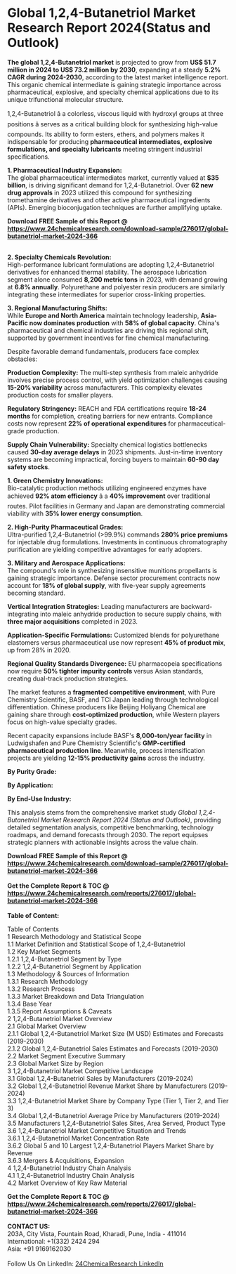 <h1>Global 1,2,4-Butanetriol Market Research Report 2024(Status and Outlook)</h1><p><strong>The global 1,2,4-Butanetriol market</strong> is projected to grow from <strong>US$ 51.7 million in 2024 to US$ 73.2 million by 2030</strong>, expanding at a steady <strong>5.2% CAGR during 2024-2030</strong>, according to the latest market intelligence report. This organic chemical intermediate is gaining strategic importance across pharmaceutical, explosive, and specialty chemical applications due to its unique trifunctional molecular structure.</p><p>1,2,4-Butanetriol â a colorless, viscous liquid with hydroxyl groups at three positions â serves as a critical building block for synthesizing high-value compounds. Its ability to form esters, ethers, and polymers makes it indispensable for producing <strong>pharmaceutical intermediates, explosive formulations, and specialty lubricants</strong> meeting stringent industrial specifications.</p><p><strong>1. Pharmaceutical Industry Expansion:</strong><br>
The global pharmaceutical intermediates market, currently valued at <strong>$35 billion</strong>, is driving significant demand for 1,2,4-Butanetriol. Over <strong>62 new drug approvals</strong> in 2023 utilized this compound for synthesizing tromethamine derivatives and other active pharmaceutical ingredients (APIs). Emerging bioconjugation techniques are further amplifying uptake.</p><div><b>Download FREE Sample of this Report @ 
            <a href="https://www.24chemicalresearch.com/download-sample/276017/global-butanetriol-market-2024-366">
            https://www.24chemicalresearch.com/download-sample/276017/global-butanetriol-market-2024-366</a></b></div><br><p><strong>2. Specialty Chemicals Revolution:</strong><br>
High-performance lubricant formulations are adopting 1,2,4-Butanetriol derivatives for enhanced thermal stability. The aerospace lubrication segment alone consumed <strong>8,200 metric tons</strong> in 2023, with demand growing at <strong>6.8% annually</strong>. Polyurethane and polyester resin producers are similarly integrating these intermediates for superior cross-linking properties.</p><p><strong>3. Regional Manufacturing Shifts:</strong><br>
While <strong>Europe and North America</strong> maintain technology leadership, <strong>Asia-Pacific now dominates production</strong> with <strong>58% of global capacity</strong>. China's pharmaceutical and chemical industries are driving this regional shift, supported by government incentives for fine chemical manufacturing.</p><p>Despite favorable demand fundamentals, producers face complex obstacles:</p><p><strong>Production Complexity:</strong> The multi-step synthesis from maleic anhydride involves precise process control, with yield optimization challenges causing <strong>15-20% variability</strong> across manufacturers. This complexity elevates production costs for smaller players.</p><p><strong>Regulatory Stringency:</strong> REACH and FDA certifications require <strong>18-24 months</strong> for completion, creating barriers for new entrants. Compliance costs now represent <strong>22% of operational expenditures</strong> for pharmaceutical-grade production.</p><p><strong>Supply Chain Vulnerability:</strong> Specialty chemical logistics bottlenecks caused <strong>30-day average delays</strong> in 2023 shipments. Just-in-time inventory systems are becoming impractical, forcing buyers to maintain <strong>60-90 day safety stocks</strong>.</p><p><strong>1. Green Chemistry Innovations:</strong><br>
Bio-catalytic production methods utilizing engineered enzymes have achieved <strong>92% atom efficiency</strong> â a <strong>40% improvement</strong> over traditional routes. Pilot facilities in Germany and Japan are demonstrating commercial viability with <strong>35% lower energy consumption</strong>.</p><p><strong>2. High-Purity Pharmaceutical Grades:</strong><br>
Ultra-purified 1,2,4-Butanetriol (&gt;99.9%) commands <strong>280% price premiums</strong> for injectable drug formulations. Investments in continuous chromatography purification are yielding competitive advantages for early adopters.</p><p><strong>3. Military and Aerospace Applications:</strong><br>
The compound's role in synthesizing insensitive munitions propellants is gaining strategic importance. Defense sector procurement contracts now account for <strong>18% of global supply</strong>, with five-year supply agreements becoming standard.</p><p><strong>Vertical Integration Strategies:</strong> Leading manufacturers are backward-integrating into maleic anhydride production to secure supply chains, with <strong>three major acquisitions</strong> completed in 2023.</p><p><strong>Application-Specific Formulations:</strong> Customized blends for polyurethane elastomers versus pharmaceutical use now represent <strong>45% of product mix</strong>, up from 28% in 2020.</p><p><strong>Regional Quality Standards Divergence:</strong> EU pharmacopeia specifications now require <strong>50% tighter impurity controls</strong> versus Asian standards, creating dual-track production strategies.</p><p>The market features a <strong>fragmented competitive environment</strong>, with Pure Chemistry Scientific, BASF, and TCI Japan leading through technological differentiation. Chinese producers like Beijing Holiyang Chemical are gaining share through <strong>cost-optimized production</strong>, while Western players focus on high-value specialty grades.</p><p>Recent capacity expansions include BASF's <strong>8,000-ton/year facility</strong> in Ludwigshafen and Pure Chemistry Scientific's <strong>GMP-certified pharmaceutical production line</strong>. Meanwhile, process intensification projects are yielding <strong>12-15% productivity gains</strong> across the industry.</p><p><strong>By Purity Grade:</strong></p><p><strong>By Application:</strong></p><p><strong>By End-Use Industry:</strong></p><p>This analysis stems from the comprehensive market study <em>Global 1,2,4-Butanetriol Market Research Report 2024 (Status and Outlook)</em>, providing detailed segmentation analysis, competitive benchmarking, technology roadmaps, and demand forecasts through 2030. The report equipses strategic planners with actionable insights across the value chain.</p><div><b>Download FREE Sample of this Report @ 
            <a href="https://www.24chemicalresearch.com/download-sample/276017/global-butanetriol-market-2024-366">
            https://www.24chemicalresearch.com/download-sample/276017/global-butanetriol-market-2024-366</a></b></div><br><div><b>Get the Complete Report & TOC @ 
            <a href="https://www.24chemicalresearch.com/reports/276017/global-butanetriol-market-2024-366">
            https://www.24chemicalresearch.com/reports/276017/global-butanetriol-market-2024-366</a></b></div><br>
            <b>Table of Content:</b><p>Table of Contents<br />
1 Research Methodology and Statistical Scope<br />
1.1 Market Definition and Statistical Scope of 1,2,4-Butanetriol<br />
1.2 Key Market Segments<br />
1.2.1 1,2,4-Butanetriol Segment by Type<br />
1.2.2 1,2,4-Butanetriol Segment by Application<br />
1.3 Methodology & Sources of Information<br />
1.3.1 Research Methodology<br />
1.3.2 Research Process<br />
1.3.3 Market Breakdown and Data Triangulation<br />
1.3.4 Base Year<br />
1.3.5 Report Assumptions & Caveats<br />
2 1,2,4-Butanetriol Market Overview<br />
2.1 Global Market Overview<br />
2.1.1 Global 1,2,4-Butanetriol Market Size (M USD) Estimates and Forecasts (2019-2030)<br />
2.1.2 Global 1,2,4-Butanetriol Sales Estimates and Forecasts (2019-2030)<br />
2.2 Market Segment Executive Summary<br />
2.3 Global Market Size by Region<br />
3 1,2,4-Butanetriol Market Competitive Landscape<br />
3.1 Global 1,2,4-Butanetriol Sales by Manufacturers (2019-2024)<br />
3.2 Global 1,2,4-Butanetriol Revenue Market Share by Manufacturers (2019-2024)<br />
3.3 1,2,4-Butanetriol Market Share by Company Type (Tier 1, Tier 2, and Tier 3)<br />
3.4 Global 1,2,4-Butanetriol Average Price by Manufacturers (2019-2024)<br />
3.5 Manufacturers 1,2,4-Butanetriol Sales Sites, Area Served, Product Type<br />
3.6 1,2,4-Butanetriol Market Competitive Situation and Trends<br />
3.6.1 1,2,4-Butanetriol Market Concentration Rate<br />
3.6.2 Global 5 and 10 Largest 1,2,4-Butanetriol Players Market Share by Revenue<br />
3.6.3 Mergers & Acquisitions, Expansion<br />
4 1,2,4-Butanetriol Industry Chain Analysis<br />
4.1 1,2,4-Butanetriol Industry Chain Analysis<br />
4.2 Market Overview of Key Raw Material</p><div><b>Get the Complete Report & TOC @ 
            <a href="https://www.24chemicalresearch.com/reports/276017/global-butanetriol-market-2024-366">
            https://www.24chemicalresearch.com/reports/276017/global-butanetriol-market-2024-366</a></b></div><br><b>CONTACT US:</b><br>
            203A, City Vista, Fountain Road, Kharadi, Pune, India - 411014<br>
            International: +1(332) 2424 294<br>
            Asia: +91 9169162030 <br><br>
            Follow Us On LinkedIn: <a href="https://www.linkedin.com/company/24chemicalresearch/">24ChemicalResearch LinkedIn</a>
